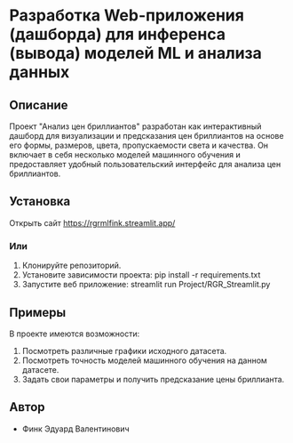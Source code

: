# Разработка Web-приложения (дашборда) для инференса (вывода) моделей ML и анализа данных

## Описание

Проект "Анализ цен бриллиантов" разработан как интерактивный дашборд для визуализации и предсказания цен бриллиантов на основе его формы, размеров, цвета, пропускаемости света и качества. Он включает в себя несколько моделей машинного обучения и предоставляет удобный пользовательский интерфейс для анализа цен бриллиантов.

## Установка

Открыть сайт https://rgrmlfink.streamlit.app/

### Или

1. Клонируйте репозиторий.
2. Установите зависимости проекта: pip install -r requirements.txt
3. Запустите веб приложение: streamlit run Project/RGR_Streamlit.py

## Примеры

В проекте имеются возможности:
1. Посмотреть различные графики исходного датасета.
2. Посмотреть точность моделей машинного обучения на данном датасете.
3. Задать свои параметры и получить предсказание цены бриллианта.

## Автор

- Финк Эдуард Валентинович